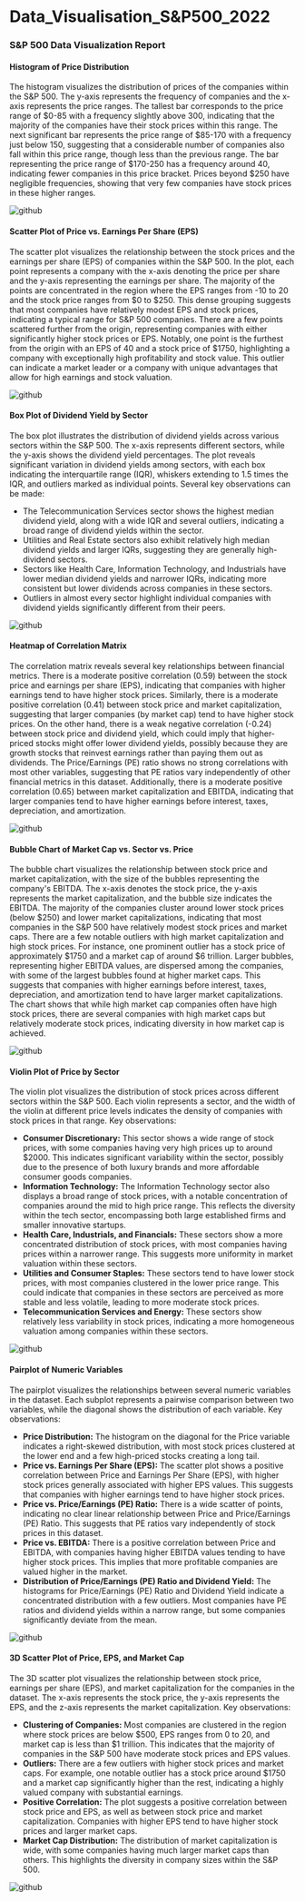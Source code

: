 # Data_Visualisation_S&P500_2022

### S&P 500 Data Visualization Report

#### Histogram of Price Distribution

The histogram visualizes the distribution of prices of the companies within the S&P 500. The y-axis represents the frequency of companies and the x-axis represents the price ranges. The tallest bar corresponds to the price range of $0-85 with a frequency slightly above 300, indicating that the majority of the companies have their stock prices within this range. The next significant bar represents the price range of $85-170 with a frequency just below 150, suggesting that a considerable number of companies also fall within this price range, though less than the previous range. The bar representing the price range of $170-250 has a frequency around 40, indicating fewer companies in this price bracket. Prices beyond $250 have negligible frequencies, showing that very few companies have stock prices in these higher ranges.

![github]([/images/icon.png](https://github.com/pavelkimldn/Data_Visualisation_S-P500_2022/blob/main/Picture%201.png))

#### Scatter Plot of Price vs. Earnings Per Share (EPS)

The scatter plot visualizes the relationship between the stock prices and the earnings per share (EPS) of companies within the S&P 500. In the plot, each point represents a company with the x-axis denoting the price per share and the y-axis representing the earnings per share. The majority of the points are concentrated in the region where the EPS ranges from -10 to 20 and the stock price ranges from $0 to $250. This dense grouping suggests that most companies have relatively modest EPS and stock prices, indicating a typical range for S&P 500 companies. There are a few points scattered further from the origin, representing companies with either significantly higher stock prices or EPS. Notably, one point is the furthest from the origin with an EPS of 40 and a stock price of $1750, highlighting a company with exceptionally high profitability and stock value. This outlier can indicate a market leader or a company with unique advantages that allow for high earnings and stock valuation.

![github]([/images/icon.png](https://github.com/pavelkimldn/Data_Visualisation_S-P500_2022/blob/main/Picture%202.png))

#### Box Plot of Dividend Yield by Sector

The box plot illustrates the distribution of dividend yields across various sectors within the S&P 500. The x-axis represents different sectors, while the y-axis shows the dividend yield percentages. The plot reveals significant variation in dividend yields among sectors, with each box indicating the interquartile range (IQR), whiskers extending to 1.5 times the IQR, and outliers marked as individual points. Several key observations can be made:
- The Telecommunication Services sector shows the highest median dividend yield, along with a wide IQR and several outliers, indicating a broad range of dividend yields within the sector.
- Utilities and Real Estate sectors also exhibit relatively high median dividend yields and larger IQRs, suggesting they are generally high-dividend sectors.
- Sectors like Health Care, Information Technology, and Industrials have lower median dividend yields and narrower IQRs, indicating more consistent but lower dividends across companies in these sectors.
- Outliers in almost every sector highlight individual companies with dividend yields significantly different from their peers.

![github]([/images/icon.png](https://github.com/pavelkimldn/Data_Visualisation_S-P500_2022/blob/main/Picture%203.png))

#### Heatmap of Correlation Matrix

The correlation matrix reveals several key relationships between financial metrics. There is a moderate positive correlation (0.59) between the stock price and earnings per share (EPS), indicating that companies with higher earnings tend to have higher stock prices. Similarly, there is a moderate positive correlation (0.41) between stock price and market capitalization, suggesting that larger companies (by market cap) tend to have higher stock prices. On the other hand, there is a weak negative correlation (-0.24) between stock price and dividend yield, which could imply that higher-priced stocks might offer lower dividend yields, possibly because they are growth stocks that reinvest earnings rather than paying them out as dividends. The Price/Earnings (PE) ratio shows no strong correlations with most other variables, suggesting that PE ratios vary independently of other financial metrics in this dataset. Additionally, there is a moderate positive correlation (0.65) between market capitalization and EBITDA, indicating that larger companies tend to have higher earnings before interest, taxes, depreciation, and amortization.

![github]([/images/icon.png](https://github.com/pavelkimldn/Data_Visualisation_S-P500_2022/blob/main/Picture%204.png))

#### Bubble Chart of Market Cap vs. Sector vs. Price

The bubble chart visualizes the relationship between stock price and market capitalization, with the size of the bubbles representing the company's EBITDA. The x-axis denotes the stock price, the y-axis represents the market capitalization, and the bubble size indicates the EBITDA. The majority of the companies cluster around lower stock prices (below $250) and lower market capitalizations, indicating that most companies in the S&P 500 have relatively modest stock prices and market caps. There are a few notable outliers with high market capitalization and high stock prices. For instance, one prominent outlier has a stock price of approximately $1750 and a market cap of around $6 trillion. Larger bubbles, representing higher EBITDA values, are dispersed among the companies, with some of the largest bubbles found at higher market caps. This suggests that companies with higher earnings before interest, taxes, depreciation, and amortization tend to have larger market capitalizations. The chart shows that while high market cap companies often have high stock prices, there are several companies with high market caps but relatively moderate stock prices, indicating diversity in how market cap is achieved.

![github]([/images/icon.png](https://github.com/pavelkimldn/Data_Visualisation_S-P500_2022/blob/main/Picture%205.png))

#### Violin Plot of Price by Sector

The violin plot visualizes the distribution of stock prices across different sectors within the S&P 500. Each violin represents a sector, and the width of the violin at different price levels indicates the density of companies with stock prices in that range. Key observations:
- **Consumer Discretionary:** This sector shows a wide range of stock prices, with some companies having very high prices up to around $2000. This indicates significant variability within the sector, possibly due to the presence of both luxury brands and more affordable consumer goods companies.
- **Information Technology:** The Information Technology sector also displays a broad range of stock prices, with a notable concentration of companies around the mid to high price range. This reflects the diversity within the tech sector, encompassing both large established firms and smaller innovative startups.
- **Health Care, Industrials, and Financials:** These sectors show a more concentrated distribution of stock prices, with most companies having prices within a narrower range. This suggests more uniformity in market valuation within these sectors.
- **Utilities and Consumer Staples:** These sectors tend to have lower stock prices, with most companies clustered in the lower price range. This could indicate that companies in these sectors are perceived as more stable and less volatile, leading to more moderate stock prices.
- **Telecommunication Services and Energy:** These sectors show relatively less variability in stock prices, indicating a more homogeneous valuation among companies within these sectors.

![github]([/images/icon.png](https://github.com/pavelkimldn/Data_Visualisation_S-P500_2022/blob/main/Picture%206.png))

#### Pairplot of Numeric Variables

The pairplot visualizes the relationships between several numeric variables in the dataset. Each subplot represents a pairwise comparison between two variables, while the diagonal shows the distribution of each variable. Key observations:
- **Price Distribution:** The histogram on the diagonal for the Price variable indicates a right-skewed distribution, with most stock prices clustered at the lower end and a few high-priced stocks creating a long tail.
- **Price vs. Earnings Per Share (EPS):** The scatter plot shows a positive correlation between Price and Earnings Per Share (EPS), with higher stock prices generally associated with higher EPS values. This suggests that companies with higher earnings tend to have higher stock prices.
- **Price vs. Price/Earnings (PE) Ratio:** There is a wide scatter of points, indicating no clear linear relationship between Price and Price/Earnings (PE) Ratio. This suggests that PE ratios vary independently of stock prices in this dataset.
- **Price vs. EBITDA:** There is a positive correlation between Price and EBITDA, with companies having higher EBITDA values tending to have higher stock prices. This implies that more profitable companies are valued higher in the market.
- **Distribution of Price/Earnings (PE) Ratio and Dividend Yield:** The histograms for Price/Earnings (PE) Ratio and Dividend Yield indicate a concentrated distribution with a few outliers. Most companies have PE ratios and dividend yields within a narrow range, but some companies significantly deviate from the mean.

![github]([/images/icon.png](https://github.com/pavelkimldn/Data_Visualisation_S-P500_2022/blob/main/Picture%207.png))

#### 3D Scatter Plot of Price, EPS, and Market Cap

The 3D scatter plot visualizes the relationship between stock price, earnings per share (EPS), and market capitalization for the companies in the dataset. The x-axis represents the stock price, the y-axis represents the EPS, and the z-axis represents the market capitalization. Key observations:
- **Clustering of Companies:** Most companies are clustered in the region where stock prices are below $500, EPS ranges from 0 to 20, and market cap is less than $1 trillion. This indicates that the majority of companies in the S&P 500 have moderate stock prices and EPS values.
- **Outliers:** There are a few outliers with higher stock prices and market caps. For example, one notable outlier has a stock price around $1750 and a market cap significantly higher than the rest, indicating a highly valued company with substantial earnings.
- **Positive Correlation:** The plot suggests a positive correlation between stock price and EPS, as well as between stock price and market capitalization. Companies with higher EPS tend to have higher stock prices and larger market caps.
- **Market Cap Distribution:** The distribution of market capitalization is wide, with some companies having much larger market caps than others. This highlights the diversity in company sizes within the S&P 500.

![github]([/images/icon.png](https://github.com/pavelkimldn/Data_Visualisation_S-P500_2022/blob/main/Picture%208.png))


